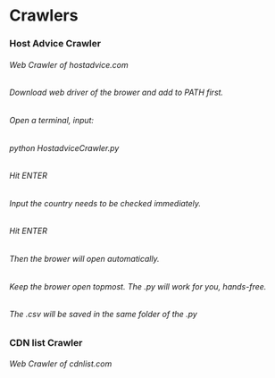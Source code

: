 # Crawlers

### Host Advice Crawler
###### Web Crawler of hostadvice.com
###### Download web driver of the brower and add to PATH first.
###### Open a terminal, input: 
###### python HostadviceCrawler.py
###### Hit ENTER
###### Input the country needs to be checked immediately.
###### Hit ENTER
###### Then the brower will open automatically.
###### Keep the brower open topmost. The .py will work for you, hands-free. 
###### The .csv will be saved in the same folder of the .py

### CDN list Crawler
###### Web Crawler of cdnlist.com

